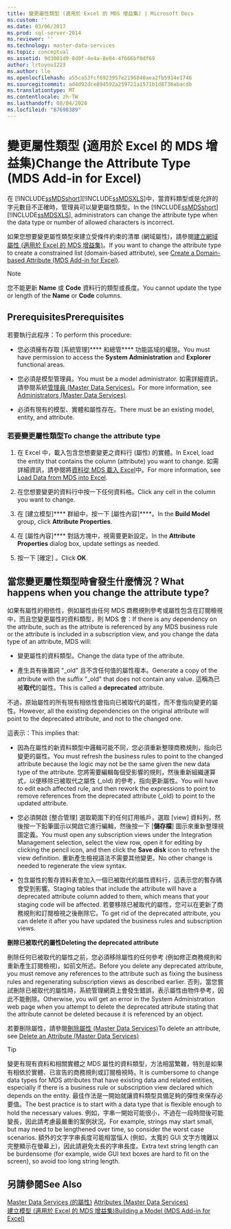 ```yaml
---
title: 變更屬性類型 (適用於 Excel 的 MDS 增益集) | Microsoft Docs
ms.custom: ''
ms.date: 03/06/2017
ms.prod: sql-server-2014
ms.reviewer: ''
ms.technology: master-data-services
ms.topic: conceptual
ms.assetid: 9d3001d9-8d0f-4e4a-8e04-4f666bf0df69
author: lrtoyou1223
ms.author: lle
ms.openlocfilehash: a55ca53fcf6923957e2196840aea2fb5914e1746
ms.sourcegitcommit: ad4d92dce894592a259721a1571b1d8736abacdb
ms.translationtype: MT
ms.contentlocale: zh-TW
ms.lasthandoff: 08/04/2020
ms.locfileid: "87698389"
---
```

# <a name="change-the-attribute-type-mds-add-in-for-excel"></a><span data-ttu-id="e3d19-102">變更屬性類型 (適用於 Excel 的 MDS 增益集)</span><span class="sxs-lookup"><span data-stu-id="e3d19-102">Change the Attribute Type (MDS Add-in for Excel)</span></span>
  <span data-ttu-id="e3d19-103">在 [!INCLUDE[ssMDSshort](../../includes/ssmdsshort-md.md)][!INCLUDE[ssMDSXLS](../../includes/ssmdsxls-md.md)]中，當資料類型或是允許的字元數目不正確時，管理員可以變更屬性類型。</span><span class="sxs-lookup"><span data-stu-id="e3d19-103">In the [!INCLUDE[ssMDSshort](../../includes/ssmdsshort-md.md)][!INCLUDE[ssMDSXLS](../../includes/ssmdsxls-md.md)], administrators can change the attribute type when the data type or number of allowed characters is incorrect.</span></span>  
  
 <span data-ttu-id="e3d19-104">如果您想要變更屬性類型來建立受條件約束的清單 (網域屬性)，請參閱[建立網域屬性 &#40;適用於 Excel 的 MDS 增益集&#41;](create-a-domain-based-attribute-mds-add-in-for-excel.md)。</span><span class="sxs-lookup"><span data-stu-id="e3d19-104">If you want to change the attribute type to create a constrained list (domain-based attribute), see [Create a Domain-based Attribute &#40;MDS Add-in for Excel&#41;](create-a-domain-based-attribute-mds-add-in-for-excel.md).</span></span>  
  
> [!NOTE]  
>  <span data-ttu-id="e3d19-105">您不能更新 **Name** 或 **Code** 資料行的類型或長度。</span><span class="sxs-lookup"><span data-stu-id="e3d19-105">You cannot update the type or length of the **Name** or **Code** columns.</span></span>  
  
## <a name="prerequisites"></a><span data-ttu-id="e3d19-106">Prerequisites</span><span class="sxs-lookup"><span data-stu-id="e3d19-106">Prerequisites</span></span>  
 <span data-ttu-id="e3d19-107">若要執行此程序：</span><span class="sxs-lookup"><span data-stu-id="e3d19-107">To perform this procedure:</span></span>  
  
-   <span data-ttu-id="e3d19-108">您必須擁有存取 [系統管理]\*\*\*\* 和總管\*\*\*\* 功能區域的權限。</span><span class="sxs-lookup"><span data-stu-id="e3d19-108">You must have permission to access the **System Administration** and **Explorer** functional areas.</span></span>  
  
-   <span data-ttu-id="e3d19-109">您必須是模型管理員。</span><span class="sxs-lookup"><span data-stu-id="e3d19-109">You must be a model administrator.</span></span> <span data-ttu-id="e3d19-110">如需詳細資訊，請參閱系統[管理員 &#40;Master Data Services&#41;](../administrators-master-data-services.md)。</span><span class="sxs-lookup"><span data-stu-id="e3d19-110">For more information, see [Administrators &#40;Master Data Services&#41;](../administrators-master-data-services.md).</span></span>  
  
-   <span data-ttu-id="e3d19-111">必須有現有的模型、實體和屬性存在。</span><span class="sxs-lookup"><span data-stu-id="e3d19-111">There must be an existing model, entity, and attribute.</span></span>  
  
### <a name="to-change-the-attribute-type"></a><span data-ttu-id="e3d19-112">若要變更屬性類型</span><span class="sxs-lookup"><span data-stu-id="e3d19-112">To change the attribute type</span></span>  
  
1.  <span data-ttu-id="e3d19-113">在 Excel 中，載入包含您想要變更之資料行 (屬性) 的實體。</span><span class="sxs-lookup"><span data-stu-id="e3d19-113">In Excel, load the entity that contains the column (attribute) you want to change.</span></span> <span data-ttu-id="e3d19-114">如需詳細資訊，請參閱將[資料從 MDS 載入 Excel](export-data-to-excel-from-master-data-services.md)中。</span><span class="sxs-lookup"><span data-stu-id="e3d19-114">For more information, see [Load Data from MDS into Excel](export-data-to-excel-from-master-data-services.md).</span></span>  
  
2.  <span data-ttu-id="e3d19-115">在您想要變更的資料行中按一下任何資料格。</span><span class="sxs-lookup"><span data-stu-id="e3d19-115">Click any cell in the column you want to change.</span></span>  
  
3.  <span data-ttu-id="e3d19-116">在 [建立模型]\*\*\*\* 群組中，按一下 [屬性內容]\*\*\*\*。</span><span class="sxs-lookup"><span data-stu-id="e3d19-116">In the **Build Model** group, click **Attribute Properties**.</span></span>  
  
4.  <span data-ttu-id="e3d19-117">在 [屬性內容]\*\*\*\* 對話方塊中，視需要更新設定。</span><span class="sxs-lookup"><span data-stu-id="e3d19-117">In the **Attribute Properties** dialog box, update settings as needed.</span></span>  
  
5.  <span data-ttu-id="e3d19-118">按一下 [確定]  。</span><span class="sxs-lookup"><span data-stu-id="e3d19-118">Click **OK**.</span></span>  
  
## <a name="what-happens-when-you-change-the-attribute-type"></a><span data-ttu-id="e3d19-119">當您變更屬性類型時會發生什麼情況？</span><span class="sxs-lookup"><span data-stu-id="e3d19-119">What happens when you change the attribute type?</span></span>  
 <span data-ttu-id="e3d19-120">如果有屬性的相依性，例如屬性由任何 MDS 商務規則參考或屬性包含在訂閱檢視中，而且您變更屬性的資料類型，則 MDS 會：</span><span class="sxs-lookup"><span data-stu-id="e3d19-120">If there is any dependency on the attribute, such as the attribute is referenced by any MDS business rule or the attribute is included in a subscription view, and you change the data type of an attribute, MDS will:</span></span>  
  
-   <span data-ttu-id="e3d19-121">變更屬性的資料類型。</span><span class="sxs-lookup"><span data-stu-id="e3d19-121">Change the data type of the attribute.</span></span>  
  
-   <span data-ttu-id="e3d19-122">產生具有後置詞 "_old" 且不含任何值的屬性複本。</span><span class="sxs-lookup"><span data-stu-id="e3d19-122">Generate a copy of the attribute with the suffix "_old" that does not contain any value.</span></span> <span data-ttu-id="e3d19-123">這稱為已被**取代**的屬性。</span><span class="sxs-lookup"><span data-stu-id="e3d19-123">This is called a **deprecated** attribute.</span></span>  
  
 <span data-ttu-id="e3d19-124">不過，原始屬性的所有現有相依性會指向已被取代的屬性，而不會指向變更的屬性。</span><span class="sxs-lookup"><span data-stu-id="e3d19-124">However, all the existing dependencies on the original attribute will point to the deprecated attribute, and not to the changed one.</span></span>  
  
 <span data-ttu-id="e3d19-125">這表示：</span><span class="sxs-lookup"><span data-stu-id="e3d19-125">This implies that:</span></span>  
  
-   <span data-ttu-id="e3d19-126">因為在屬性的新資料類型中邏輯可能不同，您必須重新整理商務規則，指向已變更的屬性。</span><span class="sxs-lookup"><span data-stu-id="e3d19-126">You must refresh the business rules to point to the changed attribute because the logic may not be the same given the new data type of the attribute.</span></span> <span data-ttu-id="e3d19-127">您將需要編輯每個受影響的規則，然後重新組織運算式，以便移除已被取代之屬性 (_old) 的參考，指向更新屬性。</span><span class="sxs-lookup"><span data-stu-id="e3d19-127">You will have to edit each affected rule, and then rework the expressions to point to remove references from the deprecated attribute (_old) to point to the updated attribute.</span></span>  
  
-   <span data-ttu-id="e3d19-128">您必須開啟 [整合管理] 選取範圍下的任何訂用帳戶，選取 [view] 資料列，然後按一下鉛筆圖示以開啟它進行編輯，然後按一下 [**儲存檔**] 圖示來重新整理視圖定義。</span><span class="sxs-lookup"><span data-stu-id="e3d19-128">You must open any subscription views under the Integration Management selection, select the view row, open it for editing by clicking the pencil icon, and then click the **Save disk** icon to refresh the view definition.</span></span> <span data-ttu-id="e3d19-129">重新產生檢視語法不需要其他變更。</span><span class="sxs-lookup"><span data-stu-id="e3d19-129">No other change is needed to regenerate the view syntax.</span></span>  
  
-   <span data-ttu-id="e3d19-130">包含屬性的暫存資料表會加入一個已被取代的屬性資料行，這表示您的暫存碼會受到影響。</span><span class="sxs-lookup"><span data-stu-id="e3d19-130">Staging tables that include the attribute will have a deprecated attribute column added to them, which means that your staging code will be affected.</span></span> <span data-ttu-id="e3d19-131">若要移除已被取代的屬性，您可以在更新了商務規則和訂閱檢視之後刪除它。</span><span class="sxs-lookup"><span data-stu-id="e3d19-131">To get rid of the deprecated attribute, you can delete it after you have updated the business rules and subscription views.</span></span>  
  
 <span data-ttu-id="e3d19-132">**刪除已被取代的屬性**</span><span class="sxs-lookup"><span data-stu-id="e3d19-132">**Deleting the deprecated attribute**</span></span>  
  
 <span data-ttu-id="e3d19-133">刪除任何已被取代的屬性之前，您必須移除屬性的任何參考 (例如修正商務規則和重新產生訂閱檢視)，如前文所述。</span><span class="sxs-lookup"><span data-stu-id="e3d19-133">Before you delete any deprecated attribute, you must remove any references to the attribute such as fixing the business rules and regenerating subscription views as described earlier.</span></span> <span data-ttu-id="e3d19-134">否則，當您嘗試刪除已被取代的屬性時，系統管理網頁上會發生錯誤，表示屬性由物件參考，因此不能刪除。</span><span class="sxs-lookup"><span data-stu-id="e3d19-134">Otherwise, you will get an error in the System Administration web page when you attempt to delete the deprecated attribute stating that the attribute cannot be deleted because it is referenced by an object.</span></span>  
  
 <span data-ttu-id="e3d19-135">若要刪除屬性，請參閱[刪除屬性 &#40;Master Data Services&#41;](../delete-an-attribute-master-data-services.md)</span><span class="sxs-lookup"><span data-stu-id="e3d19-135">To delete an attribute, see [Delete an Attribute &#40;Master Data Services&#41;](../delete-an-attribute-master-data-services.md)</span></span>  
  
> [!TIP]  
>  <span data-ttu-id="e3d19-136">變更有現有資料和相關實體之 MDS 屬性的資料類型，方法相當繁雜，特別是如果有相依於實體、已宣告的商務規則或訂閱檢視時。</span><span class="sxs-lookup"><span data-stu-id="e3d19-136">It is cumbersome to change data types for MDS attributes that have existing data and related entities, especially if there is a business rule or subscription view declared which depends on the entity.</span></span> <span data-ttu-id="e3d19-137">最佳作法是一開始就讓資料類型具備足夠的彈性來保存必要值。</span><span class="sxs-lookup"><span data-stu-id="e3d19-137">The best practice is to start with a data type that is flexible enough to hold the necessary values.</span></span> <span data-ttu-id="e3d19-138">例如，字串一開始可能很小，不過在一段時間後可能變長，因此請考慮最嚴重的案例狀況。</span><span class="sxs-lookup"><span data-stu-id="e3d19-138">For example, strings may start small, but may need to be lengthened over time, so consider the worst case scenarios.</span></span> <span data-ttu-id="e3d19-139">額外的文字字串長度可能相當惱人 (例如，太寬的 GUI 文字方塊難以完整顯示在螢幕上)，因此請避免太長的字串長度。</span><span class="sxs-lookup"><span data-stu-id="e3d19-139">Extra text string length can be burdensome (for example, wide GUI text boxes are hard to fit on the screen), so avoid too long string length.</span></span>  
  
## <a name="see-also"></a><span data-ttu-id="e3d19-140">另請參閱</span><span class="sxs-lookup"><span data-stu-id="e3d19-140">See Also</span></span>  
 <span data-ttu-id="e3d19-141">[Master Data Services &#40;的屬性&#41;](../attributes-master-data-services.md) </span><span class="sxs-lookup"><span data-stu-id="e3d19-141">[Attributes &#40;Master Data Services&#41;](../attributes-master-data-services.md) </span></span>  
 [<span data-ttu-id="e3d19-142">建立模型 &#40;適用於 Excel 的 MDS 增益集&#41;</span><span class="sxs-lookup"><span data-stu-id="e3d19-142">Building a Model &#40;MDS Add-in for Excel&#41;</span></span>](building-a-model-mds-add-in-for-excel.md)  
  
  

